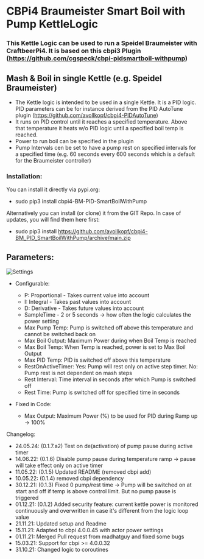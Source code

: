 # CBPi4 Braumeister Smart Boil with Pump KettleLogic

### This Kettle Logic can be used to run a Speidel Braumeister with CraftbeerPi4. It is based on this cbpi3 Plugin (https://github.com/cgspeck/cbpi-pidsmartboil-withpump)

## Mash & Boil in single Kettle (e.g. Speidel Braumeister)
- The Kettle logic is intended to be used in a single Kettle. It is a PID logic. PID parameters can be for instance derived from the PID AutoTune plugin (https://github.com/avollkopf/cbpi4-PIDAutoTune)
- It runs on PID control until it reaches a specified temperature. Above that temperature it heats w/o PID logic until a specified boil temp is reached.
- Power to run boil can be specified in the plugin
- Pump Intervals cen be set to have a pump rest on specified intervals for a specified time (e.g. 60 seconds every 600 seconds which is a default for the Braumeister controller)


### Installation:

You can install it directly via pypi.org:	
- sudo pip3 install cbpi4-BM-PID-SmartBoilWithPump 

Alternatively you can install (or clone) it from the GIT Repo. In case of updates, you will find them here first:
- sudo pip3 install https://github.com/avollkopf/cbpi4-BM_PID_SmartBoilWithPump/archive/main.zip


## Parameters:

![Settings](https://github.com/avollkopf/cbpi4-BM_PID_SmartBoilWithPump/blob/main/cbpi4-BM_PID_SmartBoilWithPump-logic.png?raw=true)

- Configurable:
	- P: Proportional - Takes current value into account
	- I: Integral - Takes past values into account
	- D: Derivative - Takes future values into account
	- SampleTime - 2 or 5 seconds -> how often the logic calculates the power setting
	- Max Pump Temp: Pump is switched off above this temperature and cannot be switched back on
	- Max Boil Output: Maximum Power during when Boil Temp is reached
	- Max Boil Temp: When Temp is reached, power is set to Max Boil Output
	- Max PID Temp: PID is switched off above this temperature
	- RestOnActiveTimer: Yes: Pump will rest only on active step timer. No: Pump rest is not dependent on mash steps
	- Rest Interval: Time interval in seconds after which Pump is switched off
	- Rest Time: Pump is switched off for specified time in seconds
	
- Fixed in Code:
	- Max Output: Maximum Power (%) to be used for PID during Ramp up -> 100%


Changelog:

- 24.05.24: (0.1.7.a2) Test on de(activation) of pump pause during active timer
- 14.06.22: (0.1.6) Disable pump pause during temperature ramp -> pause will take effect only on active timer
- 11.05.22: (0.1.5) Updated README (removed cbpi add)
- 10.05.22: (0.1.4) removed cbpi dependency
- 30.12.21: (0.1.3) Fixed 0 pump/rest time -> Pump will be switched on at start and off if temp is above control limit. But no pump pause is triggered
- 01.12.21: (0.1.2) Added security feature: current kettle power is monitored continuously and overwritten in case it's different from the logic loop value
- 21.11.21: Updated setup and Readme 
- 15.11.21: Adapted to cbpi 4.0.0.45 with actor power settings
- 01.11.21: Merged Pull request from madhatguy and fixed some bugs
- 15.03.21: Support for cbpi >= 4.0.0.32
- 31.10.21: Changed logic to coroutines
